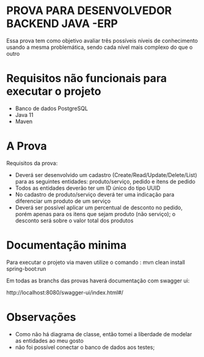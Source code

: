 # PROVA PARA DESENVOLVEDOR BACKEND JAVA -ERP

Essa prova tem como objetivo  avaliar três  possíveis níveis de conhecimento usando  a  mesma problemática, sendo cada nível mais complexo do que o outro
# Requisitos não funcionais para executar o projeto

 - Banco de dados PostgreSQL
 - Java 11
 - Maven

# A Prova

Requisitos da prova:

- Deverá ser desenvolvido um cadastro (Create/Read/Update/Delete/List) para as seguintes entidades: produto/serviço, pedido e itens de pedido
- Todos as entidades deverão ter um ID único do tipo UUID
- No cadastro de produto/serviço deverá ter uma indicação para diferenciar um produto de um serviço
- Deverá ser possível aplicar um percentual de desconto no pedido, porém apenas para os itens que sejam produto (não serviço); o desconto será sobre o valor total dos produtos

# Documentação minima

Para executar o projeto via maven utilize o comando : mvn clean install spring-boot:run

Em todas as branchs das provas haverá documentação com swagger ui:

http://localhost:8080/swagger-ui/index.html#/
# Observações
- Como não há diagrama de classe, então tomei a liberdade de modelar as entidades ao meu gosto 
- não foi possível conectar o banco de dados aos testes;

